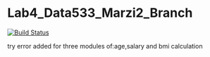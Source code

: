 # Lab4_Data533_Marzi2_Branch

[![Build Status](https://travis-ci.org/marziR/Lab4_Data533.svg?branch=Marzi2)](https://travis-ci.org/marziR/Lab4_Data533)



try error added for three modules of:age,salary and bmi calculation
